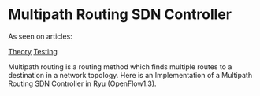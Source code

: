 # Multipath Routing SDN Controller

As seen on articles:

[Theory](https://wildanmsyah.wordpress.com/2018/01/13/multipath-routing-with-load-balancing-using-ryu-openflow-controller)
[Testing](https://wildanmsyah.wordpress.com/2018/01/21/testing-ryu-multipath-routing-with-load-balancing-on-mininet)

Multipath routing is a routing method which finds multiple routes to a destination in a network topology. Here is an Implementation of a Multipath Routing SDN Controller in Ryu (OpenFlow1.3).

